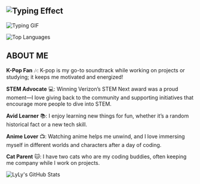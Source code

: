 ## ![Typing Effect](https://raw.githubusercontent.com/ltlely/ltlely/main/typingEffect.svg)

![Typing GIF](https://github.com/ltlely/ltlely/blob/main/typingGif.gif)

![Top Languages](https://github-readme-stats.vercel.app/api/top-langs/?username=ltlely&layout=compact&theme=radical)

## ABOUT ME

**K-Pop Fan** 🎶: K-pop is my go-to soundtrack while working on projects or studying; it keeps me motivated and energized!

**STEM Advocate** 💻: Winning Verizon’s STEM Next award was a proud moment—I love giving back to the community and supporting initiatives that encourage more people to dive into STEM.

**Avid Learner** 📚: I enjoy learning new things for fun, whether it’s a random historical fact or a new tech skill.

**Anime Lover** 📺: Watching anime helps me unwind, and I love immersing myself in different worlds and characters after a day of coding.

**Cat Parent** 🐱: I have two cats who are my coding buddies, often keeping me company while I work on projects.

![LyLy's GitHub Stats](https://github-readme-stats.vercel.app/api?username=ltlely&show_icons=true&theme=radical)
